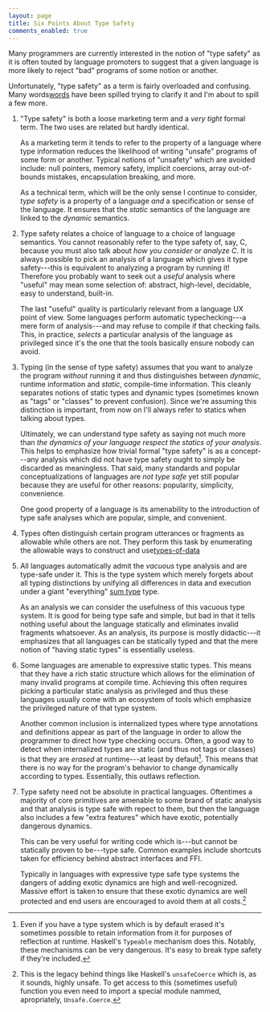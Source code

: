 ```yaml
---
layout: page
title: Six Points About Type Safety
comments_enabled: true
---
```


Many programmers are currently interested in the notion of "type
safety" as it is often touted by language promoters to suggest that a
given language is more likely to reject "bad" programs of some notion
or another.

Unfortunately, "type safety" as a term is fairly overloaded and
confusing. Many words[words][words] have been spilled trying to
clarify it and I'm about to spill a few more.

[words]:http://tel.github.io/2014/07/08/all_you_wanted_to_know_about_types_but_were_afraid_to_ask/

1. "Type safety" is both a loose marketing term and a *very tight*
   formal term. The two uses are related but hardly identical.

   As a marketing term it tends to refer to the property of a language
   where type information reduces the likelihood of writing "unsafe"
   programs of some form or another. Typical notions of "unsafety"
   which are avoided include: null pointers, memory safety, implicit
   coercions, array out-of-bounds mistakes, encapsulation breaking,
   and more.

   As a technical term, which will be the only sense I continue to
   consider, *type safety* is a property of a language *and* a
   specification or sense of the language. It ensures that the
   *static* semantics of the language are linked to the *dynamic*
   semantics.

2. Type safety relates a choice of language to a choice of language
   semantics. You cannot reasonably refer to the type safety of, say,
   C, because you must also talk about *how you consider or analyze
   C*. It is always possible to pick an analysis of a language which
   gives it type safety---this is equivalent to analyzing a program by
   running it! Therefore you probably want to seek out a *useful*
   analysis where "useful" may mean some selection of: abstract,
   high-level, decidable, easy to understand, built-in.

   The last "useful" quality is particularly relevant from a language
   UX point of view. Some languages perform automatic typechecking---a
   mere form of analysis---and may refuse to compile if that checking
   fails. This, in practice, *selects* a particular analysis of the
   language as privileged since it's the one that the tools basically
   ensure nobody can avoid.

3. Typing (in the sense of type safety) assumes that you want to
   analyze the program *without* running it and thus distinguishes
   between *dynamic*, runtime information and *static*, compile-time
   information. This cleanly separates notions of static types and
   dynamic types (sometimes known as "tags" or "classes" to prevent
   confusion). Since we're assuming this distinction is important,
   from now on I'll always refer to statics when talking about types.

   Ultimately, we can understand type safety as saying not much more
   than *the dynamics of your language respect the statics of your
   analysis*. This helps to emphasize how trivial formal "type safety"
   is as a concept---any analysis which did not have type safety ought
   to simply be discarded as meaningless. That said, many standards
   and popular conceptualizations of languages are *not type safe* yet
   still popular because they are useful for other reasons:
   popularity, simplicity, convenience.

   One good property of a language is its amenability to the
   introduction of type safe analyses which are popular, simple, and
   convenient.

4. Types often distinguish certain program utterances or fragments as
   allowable while others are not. They perform this task by
   enumerating the allowable ways to construct and
   use[types-of-data][types-of-data] 

4. All languages automatically admit the *vacuous* type analysis and
   are type-safe under it. This is the type system which merely
   forgets about all typing distinctions by unifying all differences
   in data and execution under a giant "everything"
   [sum type](http://tel.github.io/2014/07/23/types_of_data/) type.

   As an analysis we can consider the usefulness of this vacuous type
   system. It is good for being type safe and simple, but bad in that
   it tells nothing useful about the language statically and
   eliminates invalid fragments whatsoever. As an analysis, its
   purpose is mostly didactic---it emphasizes that all languages can
   be statically typed and that the mere notion of "having static
   types" is essentially useless.

5. Some languages are amenable to expressive static types. This means
   that they have a rich static structure which allows for the
   elimination of many invalid programs at compile time. Achieving
   this often requires picking a particular static analysis as
   privileged and thus these languages usually come with an ecosystem
   of tools which emphasize the privileged nature of that type system.

   Another common inclusion is internalized types where type
   annotations and definitions appear as part of the language in order
   to allow the programmer to direct how type checking occurs. Often,
   a good way to detect when internalized types are static (and thus
   not tags or classes) is that they are *erased* at runtime---at
   least by default[^typeable]. This means that there is no way for
   the program's behavior to change dynamically according to types.
   Essentially, this outlaws reflection.

6. Type safety need not be absolute in practical languages. Oftentimes
   a majority of core primitives are amenable to some brand of static
   analysis and that analysis is type safe with repect to them, but
   then the language also includes a few "extra features" which have
   exotic, potentially dangerous dynamics.

   This can be very useful for writing code which is---but cannot be
   statically proven to be---type safe. Common examples include
   shortcuts taken for efficiency behind abstract interfaces and FFI.

   Typically in languages with expressive type safe type systems the
   dangers of adding exotic dynamics are high and well-recognized.
   Massive effort is taken to ensure that these exotic dynamics are
   well protected and end users are encouraged to avoid them at all
   costs.[^unsafe]

[^typeable]: Even if you have a type system which is by default erased it's sometimes possible to retain information from it for purposes of reflection at runtime. Haskell's `Typeable` mechanism does this. Notably, these mechanisms can be very dangerous. It's easy to break type safety if they're included.

[^unsafe]: This is the legacy behind things like Haskell's `unsafeCoerce` which is, as it sounds, highly unsafe. To get access to this (sometimes useful) function you even need to import a special module nammed, apropriately, `Unsafe.Coerce`.

[types-of-data]:http://tel.github.io/2014/07/23/types_of_data/
